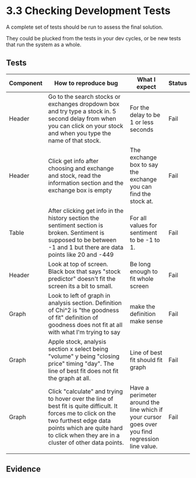 # 3.3 Checking Development Tests

A complete set of tests should be run to assess the final solution.

They could be plucked from the tests in your dev cycles, or be new tests that run the system as a whole.

## Tests

<table><thead><tr><th>Component</th><th width="208">How to reproduce bug</th><th>What I expect</th><th>Status</th></tr></thead><tbody><tr><td>Header</td><td>Go to the search stocks or exchanges dropdown box and try type a stock in. 5 second delay from when you can click on your stock and when you type the name of that stock.</td><td>For the delay to be 1 or less seconds</td><td>Fail</td></tr><tr><td>Header</td><td>Click get info after choosing and exchange and stock, read the information section and the exchange box is empty</td><td>The exchange box to say the exchange you can find the stock at.</td><td>Fail</td></tr><tr><td>Table</td><td>After clicking get info in the history section the sentiment section is broken. Sentiment is supposed to be between -1 and 1 but there are data points like 20 and -449</td><td>For all values for sentiment to be -1 to 1.</td><td>Fail</td></tr><tr><td>Header</td><td>Look at top of screen. Black box that says "stock predictor" doesn't fit the screen its a bit to small.</td><td>Be long enough to fit whole screen</td><td>Fail</td></tr><tr><td>Graph</td><td>Look to left of graph in analysis section. Definition of Chi^2 is "the goodness of fit" definition of goodness does not fit at all with what I'm trying to say</td><td>make the definition make sense</td><td>Fail</td></tr><tr><td>Graph</td><td>Apple stock, analysis section x select being "volume" y being "closing price" timing "day". The line of best fit does not fit the graph at all.</td><td>Line of best fit should fit graph</td><td>Fail</td></tr><tr><td>Graph</td><td>Click "calculate" and trying to hover over the line of best fit is quite difficult. It forces me to click on the two furthest edge data points which are quite hard to click when they are in a cluster of other data points.</td><td>Have a perimeter around the line which if your cursor goes over you find regression line value. </td><td>Fail</td></tr><tr><td></td><td></td><td></td><td></td></tr></tbody></table>

## Evidence

